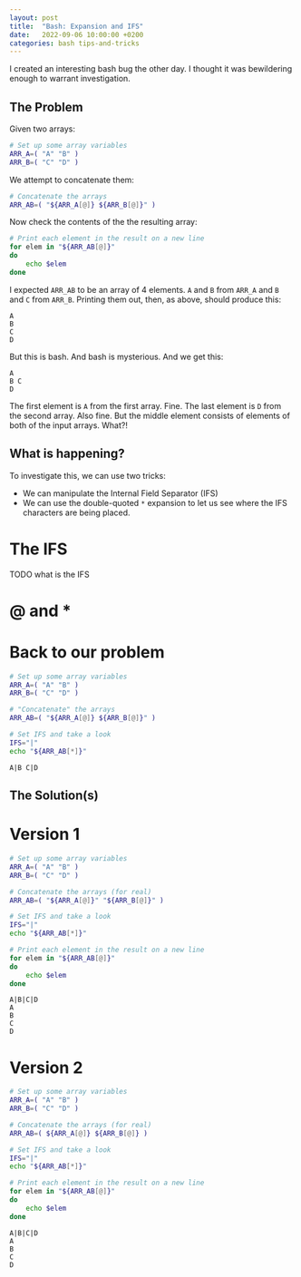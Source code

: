 ```yaml
---
layout: post
title:  "Bash: Expansion and IFS"
date:   2022-09-06 10:00:00 +0200
categories: bash tips-and-tricks
---
```


I created an interesting bash bug the other day. I thought it was bewildering
enough to warrant investigation.

## The Problem

Given two arrays:
```bash
# Set up some array variables
ARR_A=( "A" "B" )
ARR_B=( "C" "D" )
```

We attempt to concatenate them:
```bash
# Concatenate the arrays
ARR_AB=( "${ARR_A[@]} ${ARR_B[@]}" )
```

Now check the contents of the the resulting array:
```bash
# Print each element in the result on a new line
for elem in "${ARR_AB[@]}"
do
    echo $elem
done
```

I expected `ARR_AB` to be an array of 4 elements. `A` and `B` from `ARR_A` and
`B` and `C` from `ARR_B`. Printing them out, then, as above, should produce
this:

```
A
B
C
D
```

But this is bash. And bash is mysterious. And we get this:


```
A
B C
D
```

The first element is `A` from the first array. Fine. The last element is `D`
from the second array. Also fine. But the middle element consists of elements of
both of the input arrays. What?!

## What is happening?

To investigate this, we can use two tricks:
- We can manipulate the Internal Field Separator (IFS)
- We can use the double-quoted `*` expansion to let us see where the IFS
  characters are being placed.
  
# The IFS
TODO what is the IFS

# @ and *

# Back to our problem

```bash
# Set up some array variables
ARR_A=( "A" "B" )
ARR_B=( "C" "D" )

# "Concatenate" the arrays
ARR_AB=( "${ARR_A[@]} ${ARR_B[@]}" )

# Set IFS and take a look
IFS="|"
echo "${ARR_AB[*]}"
```
```
A|B C|D
```

## The Solution(s)

# Version 1

```bash
# Set up some array variables
ARR_A=( "A" "B" )
ARR_B=( "C" "D" )

# Concatenate the arrays (for real)
ARR_AB=( "${ARR_A[@]}" "${ARR_B[@]}" )

# Set IFS and take a look
IFS="|"
echo "${ARR_AB[*]}"

# Print each element in the result on a new line
for elem in "${ARR_AB[@]}"
do
    echo $elem
done
```

```
A|B|C|D
A
B
C
D
```

# Version 2

```bash
# Set up some array variables
ARR_A=( "A" "B" )
ARR_B=( "C" "D" )

# Concatenate the arrays (for real)
ARR_AB=( ${ARR_A[@]} ${ARR_B[@]} )

# Set IFS and take a look
IFS="|"
echo "${ARR_AB[*]}"

# Print each element in the result on a new line
for elem in "${ARR_AB[@]}"
do
    echo $elem
done
```

```
A|B|C|D
A
B
C
D
```

